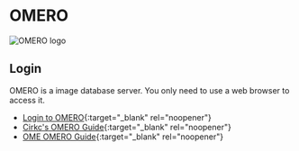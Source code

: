 # OMERO
![OMERO logo](https://www.openmicroscopy.org/img/logos/omero.svg)

## Login
OMERO is a image database server. You only need to use a web browser to access it.
- [Login to OMERO](http://omero-train.duckdns.org){:target="_blank" rel="noopener"}
- [Cirkc's OMERO Guide](https://franciscrickinstitute.github.io/crick-omeroguide/#){:target="_blank" rel="noopener"}
- [OME OMERO Guide](https://omero-guides.readthedocs.io/en/latest/){:target="_blank" rel="noopener"}
